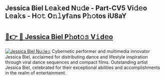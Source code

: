 ## Jessica Biel L𝚎a𝚔ed N𝚞𝚍e - Part-CV5 Vi𝚍𝚎o L𝚎a𝚔s - H𝚘𝚝 O𝚗𝚕yf𝚊ns P𝚑𝚘tos iU8aY

# <h2><a href="http://kf86xvj.oniu.top/?m=Jessica+Biel">🔗👉 🔴 Jessica Biel P𝚑ot𝚘𝚜 V𝚒d𝚎o</a></h2>

[![Jessica Biel Nu𝚍e𝚜](https://i.imgur.com/0qMVB7G.gif)](http://kf86xvj.oniu.top/?m=Jessica+Biel)
Cybernetic performer and multimedia innovator Jessica Biel, acclaimed for distributing dance and lifestyle inspiration through viral dance sequences and compact films. Outstanding artist Jessica Biel, celebrated for their exceptional abilities and accomplishments in the realm of entertainment.  

